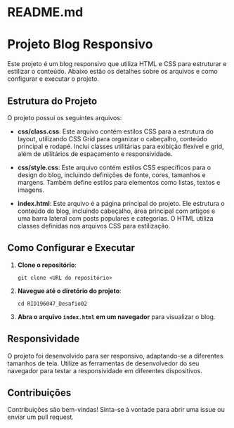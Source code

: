 # README.md

# Projeto Blog Responsivo

Este projeto é um blog responsivo que utiliza HTML e CSS para estruturar e estilizar o conteúdo. Abaixo estão os detalhes sobre os arquivos e como configurar e executar o projeto.

## Estrutura do Projeto

O projeto possui os seguintes arquivos:

- **css/class.css**: Este arquivo contém estilos CSS para a estrutura do layout, utilizando CSS Grid para organizar o cabeçalho, conteúdo principal e rodapé. Inclui classes utilitárias para exibição flexível e grid, além de utilitários de espaçamento e responsividade.

- **css/style.css**: Este arquivo contém estilos CSS específicos para o design do blog, incluindo definições de fonte, cores, tamanhos e margens. Também define estilos para elementos como listas, textos e imagens.

- **index.html**: Este arquivo é a página principal do projeto. Ele estrutura o conteúdo do blog, incluindo cabeçalho, área principal com artigos e uma barra lateral com posts populares e categorias. O HTML utiliza classes definidas nos arquivos CSS para estilização.

## Como Configurar e Executar

1. **Clone o repositório**:
   ```
   git clone <URL do repositório>
   ```

2. **Navegue até o diretório do projeto**:
   ```
   cd RID196047_Desafio02
   ```

3. **Abra o arquivo `index.html` em um navegador** para visualizar o blog.

## Responsividade

O projeto foi desenvolvido para ser responsivo, adaptando-se a diferentes tamanhos de tela. Utilize as ferramentas de desenvolvedor do seu navegador para testar a responsividade em diferentes dispositivos.

## Contribuições

Contribuições são bem-vindas! Sinta-se à vontade para abrir uma issue ou enviar um pull request.